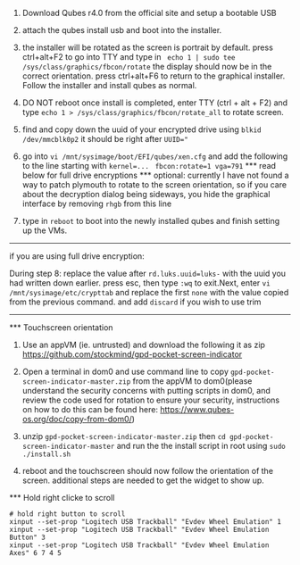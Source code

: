 1. Download Qubes r4.0 from the official site and setup a bootable USB

2. attach the qubes install usb and boot into the installer.

3. the installer will be rotated as the screen is portrait by default. press ctrl+alt+F2 to go into TTY and type in ` echo 1 | sudo tee /sys/class/graphics/fbcon/rotate` the display should now be in the correct orientation. press ctrl+alt+F6 to return to the graphical installer. Follow the installer and install qubes as normal.

5. DO NOT reboot once install is completed, enter TTY (ctrl + alt + F2) and type `echo 1 > /sys/class/graphics/fbcon/rotate_all` to rotate screen.

6. find and copy down the uuid of your encrypted drive using `blkid /dev/mmcblk0p2` it should be right after `UUID="`

7. go into `vi /mnt/sysimage/boot/EFI/qubes/xen.cfg` and add the following to the line starting with `kernel=...`
` fbcon:rotate=1 vga=791`
*** read below for full drive encryptions ***
optional: currently I have not found a way to patch plymouth to rotate to the screen orientation, so if you care about the decryption dialog being sideways, you hide the graphical interface by removing `rhgb` from this line

9. type in `reboot` to boot into the newly installed qubes and finish setting up the VMs.


***********
if you are using full drive encryption:

During step 8: replace the value after `rd.luks.uuid=luks-` with the uuid you had written down earlier. press esc, then type `:wq` to exit.Next, enter `vi /mnt/sysimage/etc/crypttab` and replace the first `none` with the value copied from the previous command. and add `discard` if you wish to use trim

***********


*** Touchscreen orientation

1. Use an appVM (ie. untrusted) and download the following it as zip https://github.com/stockmind/gpd-pocket-screen-indicator 
2. Open a terminal in dom0 and use command line to copy `gpd-pocket-screen-indicator-master.zip` from the appVM to dom0(please understand the security concerns with putting scripts in dom0, and review the code used for rotation to ensure your security, instructions on how to do this can be found here: https://www.qubes-os.org/doc/copy-from-dom0/)

3. unzip `gpd-pocket-screen-indicator-master.zip` then `cd gpd-pocket-screen-indicator-master` and run the the install script in root using `sudo ./install.sh`

4. reboot and the touchscreen should now follow the orientation of the screen. additional steps are needed to get the widget to show up.

*** Hold right clicke to scroll


```
# hold right button to scroll
xinput --set-prop "Logitech USB Trackball" "Evdev Wheel Emulation" 1
xinput --set-prop "Logitech USB Trackball" "Evdev Wheel Emulation Button" 3
xinput --set-prop "Logitech USB Trackball" "Evdev Wheel Emulation Axes" 6 7 4 5
```
